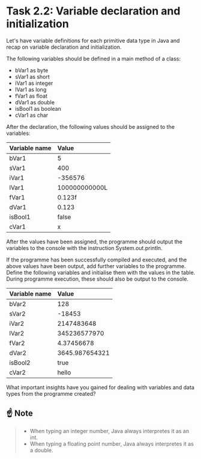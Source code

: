 # Task 2.2: Variable declaration and initialization

Let's have variable definitions for each primitive data type in Java and recap on variable declaration and
initialization.

The following variables should be defined in a main method of a class:

- bVar1 as byte
- sVar1 as short
- iVar1 as integer
- lVar1 as long
- fVar1 as float
- dVar1 as double
- isBool1 as boolean
- cVar1 as char

After the declaration, the following values should be assigned to the variables:

| Variable name | Value         |
|---------------|:--------------|
| bVar1         | 5             |
| sVar1         | 400           |
| iVar1         | -356576       |
| lVar1         | 100000000000L |
| fVar1         | 0.123f        |
| dVar1         | 0.123         |
| isBool1       | false         |
| cVar1         | x             |

After the values have been assigned, the programme should output the variables to the console with the instruction
System.out.println.

If the programme has been successfully compiled and executed, and the above values have been output, add further
variables to the programme. Define the following variables and initialise them with the values in the table. During
programme execution, these should also be output to the console.


| Variable name | Value          |
|---------------|:---------------|
| bVar2         | 128            |
| sVar2         | -18453         |
| iVar2         | 2147483648     |
| lVar2         | 345236577970   |
| fVar2         | 4.37456678     |
| dVar2         | 3645.987654321 |
| isBool2       | true           |
| cVar2         | hello          |

What important insights have you gained for dealing with variables and data types from the programme created?

## :point_up: Note

> - When typing an integer number, Java always interpretes it as an int.
> - When typing a floating point number, Java always interpretes it as a double.